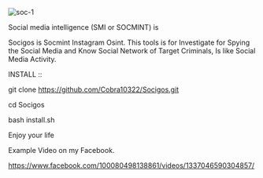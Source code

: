 ![soc-1](https://github.com/Cobra10322/Socigos/assets/93411418/84a8cd0b-d594-42b7-82dd-b2e2b73e1fd1)

Social media intelligence (SMI or SOCMINT) is

Socigos is Socmint Instagram Osint. This tools is for Investigate for Spying the Social Media and Know Social Network of Target Criminals, Is like Social Media Activity.

INSTALL ::

git clone https://github.com/Cobra10322/Socigos.git

cd Socigos

bash install.sh

Enjoy your life

Example Video on my Facebook.

https://www.facebook.com/100080498138861/videos/1337046590304857/
